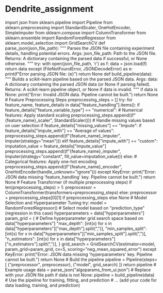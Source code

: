 # Dendrite_assignment



import json from sklearn.pipeline 
import Pipeline from sklearn.preprocessing 
import StandardScaler, OneHotEncoder, SimpleImputer from sklearn.compose 
import ColumnTransformer from sklearn.ensemble 
import RandomForestRegressor from sklearn.model_selection 
import GridSearchCV def parse_json(json_file_path): 
""" Parses the JSON file containing experiment details, handling potential errors. 
Args: json_file_path: Path to the JSON file. 
Returns: A dictionary containing the parsed data if successful, or None otherwise. """ try: with open(json_file_path, 'r') as f: data = json.load(f) return data except (FileNotFoundError, JSONDecodeError) as e: print(f"Error parsing JSON file: {e}") return None def build_pipeline(data): """ Builds a scikit-learn pipeline based on the parsed JSON data. Args: data: A dictionary containing the parsed JSON data (or None if parsing failed). Returns: A scikit-learn pipeline object, or None if data is invalid. """ if data is None: print("Error: Invalid JSON data. Pipeline cannot be built.") return None # Feature Preprocessing Steps preprocessing_steps = [] try: for feature_name, feature_details in data["feature_handling"].items(): if feature_details["feature_variable_type"] == "numerical": # Numerical features: Apply standard scaling preprocessing_steps.append((f"{feature_name}_scaler", StandardScaler())) # Handle missing values based on user selection if feature_details["missing_values"] == "Impute": if feature_details["impute_with"] == "Average of values": preprocessing_steps.append((f"{feature_name}_imputer", Imputer(strategy="mean"))) elif feature_details["impute_with"] == "custom": imputation_value = feature_details["impute_value"] preprocessing_steps.append((f"{feature_name}_imputer", Imputer(strategy="constant", fill_value=imputation_value))) else: # Categorical features: Apply one-hot encoding preprocessing_steps.append((f"{feature_name}_encoder", OneHotEncoder(handle_unknown="ignore"))) except KeyError: print("Error: JSON data missing 'feature_handling' key. Pipeline cannot be built.") return None # Feature Transformer (if multiple preprocessing steps) if len(preprocessing_steps) > 1: preprocessor = ColumnTransformer(transformers=preprocessing_steps) else: preprocessor = preprocessing_steps[0][1] if preprocessing_steps else None # Model Selection and Hyperparameter Tuning try: model = RandomForestRegressor() # Select model based on "prediction_type" (regression in this case) hyperparameters = data["hyperparameters"] param_grid = { # Define hyperparameter grid search space based on data["hyperparameters"] "max_depth": [int(x) for x in data["hyperparameters"]["max_depth"].split(",")], "min_samples_split": [int(x) for x in data["hyperparameters"]["min_samples_split"].split(",")], "n_estimators": [int(x) for x in data["hyperparameters"]["n_estimators"].split(",")], } grid_search = GridSearchCV(estimator=model, param_grid=param_grid, cv=5, scoring="neg_mean_squared_error") except KeyError: print("Error: JSON data missing 'hyperparameters' key. Pipeline cannot be built.") return None # Build the pipeline pipeline = Pipeline(steps=[ ("preprocessor", preprocessor), ("model", grid_search) ]) return pipeline # Example usage data = parse_json("algoparams_from_ui.json") # Replace with your JSON file path if data is not None: pipeline = build_pipeline(data) # Use the pipeline for training, fitting, and prediction # ... (add your code for data loading, training, and prediction)

